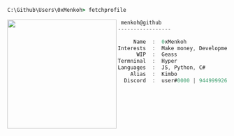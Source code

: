 ```bat
C:\Github\Users\0xMenkoh> fetchprofile
```

<img align="left" src="https://cdn.discordapp.com/attachments/951925116227436624/951925894975488030/scarface-smoking.gif" width="250" /> 

```csharp
 menkoh@github
-----------------

     Name  :  0xMenkoh
Interests  :  Make money, Development, Finance
      WIP  :  Geass
Termninal  :  Hyper
Languages  :  JS, Python, C#
    Alias  :  Kimbo
  Discord  :  user#0000 | 944999926662832178
```
